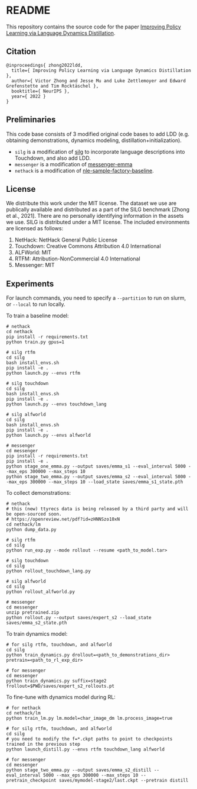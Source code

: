 # README
This repository contains the source code for the paper [Improving Policy Learning via Language Dynamics Distillation](#).

## Citation

```
@inproceedings{ zhong2022ldd,
  title={ Improving Policy Learning via Language Dynamics Distillation },
  author={ Victor Zhong and Jesse Mu and Luke Zettlemoyer and Edward Grefenstette and Tim Rocktäschel },
  booktitle={ NeurIPS },
  year={ 2022 }
}
```

## Preliminaries
This code base consists of 3 modified original code bases to add LDD (e.g. obtaining demonstrations, dynamics modeling, distillation+initialization).
- `silg` is a modification of [silg](https://github.com/vzhong/silg) to incorporate language descriptions into Touchdown, and also add LDD.
- `messenger` is a modification of [messenger-emma](https://github.com/ahjwang/messenger-emma)
- `nethack` is a modification of [nle-sample-factory-baseline](https://github.com/Miffyli/nle-sample-factory-baseline).

## License

We distribute this work under the MIT license. The dataset we use are publically available and
distributed as a part of the SILG benchmark [Zhong et al., 2021]. There are no personally identifying
information in the assets we use. SILG is distributed under a MIT license. The included environments
are licensed as follows:
1. NetHack: NetHack General Public License
2. Touchdown: Creative Commons Attribution 4.0 International
3. ALFWorld: MIT
4. RTFM: Attribution-NonCommercial 4.0 International
5. Messenger: MIT

## Experiments
For launch commands, you need to specify a `--partition` to run on slurm, or `--local` to run locally.

To train a baseline model:

```
# nethack
cd nethack
pip install -r requirements.txt
python train.py gpus=1

# silg rtfm
cd silg
bash install_envs.sh
pip install -e .
python launch.py --envs rtfm

# silg touchdown
cd silg
bash install_envs.sh
pip install -e .
python launch.py --envs touchdown_lang

# silg alfworld
cd silg
bash install_envs.sh
pip install -e .
python launch.py --envs alfworld

# messenger
cd messenger
pip install -r requirements.txt
pip install -e .
python stage_one_emma.py --output saves/emma_s1 --eval_interval 5000 --max_eps 300000 --max_steps 10
python stage_two_emma.py --output saves/emma_s2 --eval_interval 5000 --max_eps 300000 --max_steps 10 --load_state saves/emma_s1_state.pth
```

To collect demonstrations:

```
# nethack
# this (new) ttyrecs data is being released by a third party and will be open-sourced soon.
# https://openreview.net/pdf?id=zHNNSzo10xN
cd nethack/lm
python dump_data.py

# silg rtfm
cd silg
python run_exp.py --mode rollout --resume <path_to_model.tar>

# silg touchdown
cd silg
python rollout_touchdown_lang.py

# silg alfworld
cd silg
python rollout_alfworld.py

# messenger
cd messenger
unzip pretrained.zip
python rollout.py --output saves/expert_s2 --load_state saves/emma_s2_state.pth
```

To train dynamics model:

```
# for silg rtfm, touchdown, and alfworld
cd silg
python train_dynamics.py drollout=<path_to_demonstrations_dir> pretrain=<path_to_rl_exp_dir>

# for messenger
cd messenger
python train_dynamics.py suffix=stage2 frollout=$PWD/saves/expert_s2_rollouts.pt
```

To fine-tune with dynamics model during RL:
```
# for nethack
cd nethack/lm
python train_lm.py lm.model=char_image_dm lm.process_image=true

# for silg rtfm, touchdown, and alfworld
cd silg
# you need to modify the f=*.ckpt paths to point to checkpoints trained in the previous step
python launch_distill.py --envs rtfm touchdown_lang alfworld

# for messenger
cd messenger
python stage_two_emma.py --output saves/emma_s2_distill --eval_interval 5000 --max_eps 300000 --max_steps 10 --pretrain_checkpoint saves/mymodel-stage2/last.ckpt --pretrain distill
```

